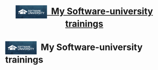 # <a href="https://softuni.bg/about" rel="My Software-university trainings"><p align="center"> <img src="/inages/Software-University-Logo-blue-horizontal.png" align="center" alt="My Software-university trainings" width="100">&nbsp; My Software-university trainings<br /><p>
</a>

<h1><img src="/inages/Software-University-Logo-blue-horizontal.png" align="center" alt="My Software-university trainings" width="100">&nbsp; My Software-university trainings<br /></h1>

